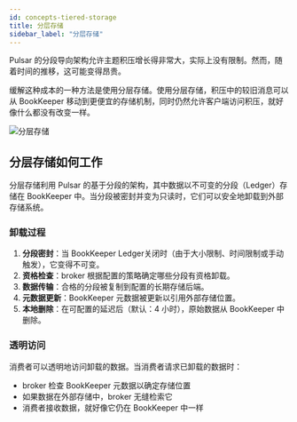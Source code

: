 ```yaml
---
id: concepts-tiered-storage
title: 分层存储
sidebar_label: "分层存储"
---
```


Pulsar 的分段导向架构允许主题积压增长得非常大，实际上没有限制。然而，随着时间的推移，这可能变得昂贵。

缓解这种成本的一种方法是使用分层存储。使用分层存储，积压中的较旧消息可以从 BookKeeper 移动到更便宜的存储机制，同时仍然允许客户端访问积压，就好像什么都没有改变一样。

![分层存储](/assets/pulsar-tiered-storage.png)

## 分层存储如何工作

分层存储利用 Pulsar 的基于分段的架构，其中数据以不可变的分段（Ledger）存储在 BookKeeper 中。当分段被密封并变为只读时，它们可以安全地卸载到外部存储系统。

### 卸载过程

1. **分段密封**：当 BookKeeper Ledger关闭时（由于大小限制、时间限制或手动触发），它变得不可变。
2. **资格检查**：broker 根据配置的策略确定哪些分段有资格卸载。
3. **数据传输**：合格的分段被复制到配置的长期存储后端。
4. **元数据更新**：BookKeeper 元数据被更新以引用外部存储位置。
5. **本地删除**：在可配置的延迟后（默认：4 小时），原始数据从 BookKeeper 中删除。

### 透明访问

消费者可以透明地访问卸载的数据。当消费者请求已卸载的数据时：
- broker 检查 BookKeeper 元数据以确定存储位置
- 如果数据在外部存储中，broker 无缝检索它
- 消费者接收数据，就好像它仍在 BookKeeper 中一样